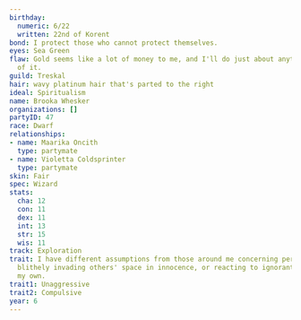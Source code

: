 ```yaml
---
birthday:
  numeric: 6/22
  written: 22nd of Korent
bond: I protect those who cannot protect themselves.
eyes: Sea Green
flaw: Gold seems like a lot of money to me, and I'll do just about anything for more
  of it.
guild: Treskal
hair: wavy platinum hair that's parted to the right
ideal: Spiritualism
name: Brooka Whesker
organizations: []
partyID: 47
race: Dwarf
relationships:
- name: Maarika Oncith
  type: partymate
- name: Violetta Coldsprinter
  type: partymate
skin: Fair
spec: Wizard
stats:
  cha: 12
  con: 11
  dex: 11
  int: 13
  str: 15
  wis: 11
track: Exploration
trait: I have different assumptions from those around me concerning personal space,
  blithely invading others' space in innocence, or reacting to ignorant invasion of
  my own.
trait1: Unaggressive
trait2: Compulsive
year: 6
---
```

